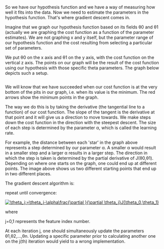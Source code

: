 So we have our hypothesis function and we have a way of measuring how well it fits into the data. Now we need to estimate the parameters in the hypothesis function. That's where gradient descent comes in.

Imagine that we graph our hypothesis function based on its fields θ0 and θ1 (actually we are graphing the cost function as a function of the parameter estimates). We are not graphing x and y itself, but the parameter range of our hypothesis function and the cost resulting from selecting a particular set of parameters.

We put θ0 on the x axis and θ1 on the y axis, with the cost function on the vertical z axis. The points on our graph will be the result of the cost function using our hypothesis with those specific theta parameters. The graph below depicts such a setup.

<img src="https://d3c33hcgiwev3.cloudfront.net/imageAssetProxy.v1/bn9SyaDIEeav5QpTGIv-Pg_0d06dca3d225f3de8b5a4a7e92254153_Screenshot-2016-11-01-23.48.26.png?expiry=1503446400000&amp;hmac=ulYCCp5ZmEeRNFTJNZFH9tqSBkqKCU0CXqnOyXhS4EQ" alt="" data-asset-id="bn9SyaDIEeav5QpTGIv-Pg">

We will know that we have succeeded when our cost function is at the very bottom of the pits in our graph, i.e. when its value is the minimum. The red arrows show the minimum points in the graph.

The way we do this is by taking the derivative (the tangential line to a function) of our cost function. The slope of the tangent is the derivative at that point and it will give us a direction to move towards. We make steps down the cost function in the direction with the steepest descent. The size of each step is determined by the parameter α, which is called the learning rate.

For example, the distance between each 'star' in the graph above represents a step determined by our parameter α. A smaller α would result in a smaller step and a larger α results in a larger step. The direction in which the step is taken is determined by the partial derivative of J(θ0,θ1). Depending on where one starts on the graph, one could end up at different points. The image above shows us two different starting points that end up in two different places.

The gradient descent algorithm is:

repeat until convergence:

<a href="https://www.codecogs.com/eqnedit.php?latex=\theta_j:=\theta_j-\alpha\frac{\partial&space;}{\partial&space;\theta_j}J(\theta_0,\theta_1)" target="_blank"><img src="https://latex.codecogs.com/gif.latex?\theta_j:=\theta_j-\alpha\frac{\partial&space;}{\partial&space;\theta_j}J(\theta_0,\theta_1)" title="\theta_j:=\theta_j-\alpha\frac{\partial }{\partial \theta_j}J(\theta_0,\theta_1)" /></a>

where

j=0,1 represents the feature index number.

At each iteration j, one should simultaneously update the parameters θ1,θ2,...,θn. Updating a specific parameter prior to calculating another one on the j(th) iteration would yield to a wrong implementation.

<img src="https://d3c33hcgiwev3.cloudfront.net/imageAssetProxy.v1/yr-D1aDMEeai9RKvXdDYag_627e5ab52d5ff941c0fcc741c2b162a0_Screenshot-2016-11-02-00.19.56.png?expiry=1503446400000&amp;hmac=nHWAcCcSNAEycRvNLLoOe3DtrlR8Mt2qkuUCS5pwPpY" alt="" data-asset-id="yr-D1aDMEeai9RKvXdDYag">

